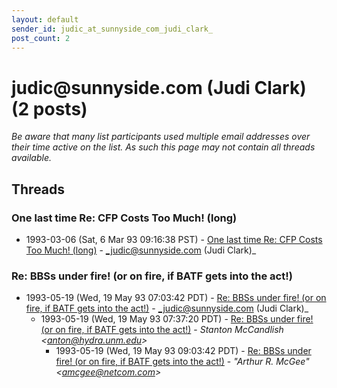 ```yaml
---
layout: default
sender_id: judic_at_sunnyside_com_judi_clark_
post_count: 2
---
```


# judic<span>@</span>sunnyside.com (Judi Clark) (2 posts)

_Be aware that many list participants used multiple email addresses over their time active on the list. As such this page may not contain all threads available._

## Threads

### One last time Re: CFP Costs Too Much! (long)
+ 1993-03-06 (Sat, 6 Mar 93 09:16:38 PST) - [One last time Re: CFP Costs Too Much! (long)](/archive/1993/03/63097d7ffbe844c4bca6557cfdc9c922cd2ec73f8fd02d6c47bdfa07befe84b0) - _judic@sunnyside.com (Judi Clark)_

### Re: BBSs under fire! (or on fire, if BATF gets into the act!)
+ 1993-05-19 (Wed, 19 May 93 07:03:42 PDT) - [Re: BBSs under fire! (or on fire, if BATF gets into the act!)](/archive/1993/05/4fd008e8880a79265e531ab9b18c1663c7fa29db0f3ac21e81d3da8e610ffcee) - _judic@sunnyside.com (Judi Clark)_
  + 1993-05-19 (Wed, 19 May 93 07:37:20 PDT) - [Re: BBSs under fire! (or on fire, if BATF gets into the act!)](/archive/1993/05/9917cf4e138fb93b8c3e35d3ba678a3b31d30c35d2b910c6b64df36bd9338ec1) - _Stanton McCandlish \<anton@hydra.unm.edu\>_
    + 1993-05-19 (Wed, 19 May 93 09:03:42 PDT) - [Re: BBSs under fire! (or on fire, if BATF gets into the act!)](/archive/1993/05/421f20ba6fb31325401a188bfb94804e2183e4c37b4d26997469b8781507a075) - _"Arthur R. McGee" \<amcgee@netcom.com\>_

